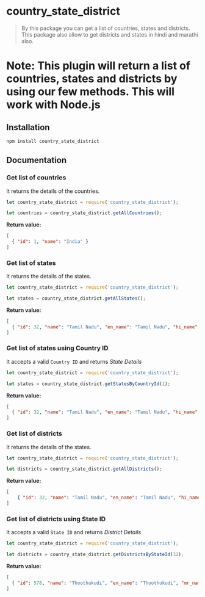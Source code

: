 # country_state_district
> By this package you can get a list of countries, states and districts.
> This package also allow to get districts and states in hindi and marathi also.




**Note:** This plugin will return a list of countries, states and districts by using our few methods. This will work with Node.js
=======

## Installation

```sh
npm install country_state_district
```

## Documentation

### Get list of countries

It returns the details of the countries.

```js
let country_state_district = require('country_state_district');

let countries = country_state_district.getAllCountries();
```

**Return value:**
```json
[
  { "id": 1, "name": "India" }
]
```

### Get list of states

It returns the details of the states.

```js
let country_state_district = require('country_state_district');

let states = country_state_district.getAllStates();
```

**Return value:**
```json
[
  { "id": 32, "name": "Tamil Nadu", "en_name": "Tamil Nadu", "hi_name": "तमिलनाडु", "mr_name": "तामिळनाडू", "country_id": 1 }
]
```

### Get list of states using Country ID

It accepts a valid `Country ID` and returns _State Details_

```js
let country_state_district = require('country_state_district');

let states = country_state_district.getStatesByCountryId(1);
```

**Return value:**
```json
[
  { "id": 32, "name": "Tamil Nadu", "en_name": "Tamil Nadu", "hi_name": "तमिलनाडु", "mr_name": "तामिळनाडू", "country_id": 1 }
]
```

### Get list of districts

It returns the details of the states.

```js
let country_state_district = require('country_state_district');

let districts = country_state_district.getAllDistricts();
```

**Return value:**
```json
[
    { "id": 32, "name": "Tamil Nadu", "en_name": "Tamil Nadu", "hi_name": "तमिलनाडु", "mr_name": "तामिळनाडू", "country_id": 1 }
]
```

### Get list of districts using State ID

It accepts a valid `State ID` and returns _District Details_

```js
let country_state_district = require('country_state_district');

let districts = country_state_district.getDistrictsByStateId(32);
```

**Return value:**
```json
[
  { "id": 578, "name": "Thoothukudi", "en_name": "Thoothukudi", "mr_name": "थुथुकुडी", "hi_name": "थुथुकुडी", "state_id": 32 }
]
```
